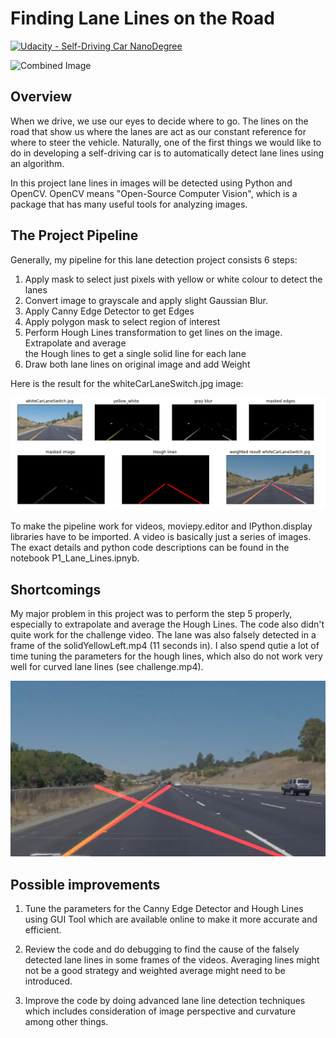 # **Finding Lane Lines on the Road** 
[![Udacity - Self-Driving Car NanoDegree](https://s3.amazonaws.com/udacity-sdc/github/shield-carnd.svg)](http://www.udacity.com/drive)

<img src="examples/laneLines_thirdPass.jpg" width="480" alt="Combined Image" />


[//]: # (Image References)

[image1]: ./my_pipeline.png 

[image2]: ./yellow_fail_frame.png 


Overview
---

When we drive, we use our eyes to decide where to go.  The lines on the road that show us where the lanes are act as our constant reference for where to steer the vehicle.  Naturally, one of the first things we would like to do in developing a self-driving car is to automatically detect lane lines using an algorithm.

In this project lane lines in images will be detected using Python and OpenCV. OpenCV means "Open-Source Computer Vision", which is a package that has many useful tools for analyzing images.  

The Project Pipeline
---
Generally, my pipeline for this lane detection project consists 6 steps:

1. Apply mask to select just pixels with yellow or white colour to detect the lanes
2. Convert image to grayscale and apply slight Gaussian Blur.
3. Apply Canny Edge Detector to get Edges 
4. Apply polygon mask to select region of interest
5. Perform Hough Lines transformation to get lines on the image. Extrapolate and average   
   the Hough lines to get a single solid line for each lane
6. Draw both lane lines on original image and add Weight


Here is the result for the whiteCarLaneSwitch.jpg image:

![alt text][image1]


To make the pipeline work for videos, moviepy.editor and IPython.display libraries have to be imported. A video is basically just a series of images. 
The exact details and python code descriptions can be found in the notebook P1_Lane_Lines.ipnyb.


Shortcomings
---
My major problem in this project was to perform the step 5 properly, especially to extrapolate and average the Hough Lines. The code also didn't quite work for the challenge video. The lane was also falsely detected in a frame of the solidYellowLeft.mp4 (11 seconds in). I also spend qutie a lot of time tuning the parameters for the hough lines, which also do not work very well for curved lane lines (see challenge.mp4). 

![alt text][image2]


Possible improvements
---
1. Tune the parameters for the Canny Edge Detector and Hough Lines using GUI Tool which are available online to make it more accurate and efficient.
 
2. Review the code and do debugging to find the cause of the falsely detected lane lines in some frames of the videos. Averaging lines might not be a good strategy and weighted average might need to be introduced.

3. Improve the code by doing advanced lane line detection techniques which includes consideration of image perspective and curvature among other things.

